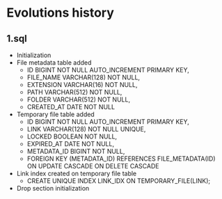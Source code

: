 Evolutions history
==================

1.sql
-----

* Initialization
* File metadata table added
    * ID BIGINT NOT NULL AUTO_INCREMENT PRIMARY KEY,
    * FILE_NAME VARCHAR(128) NOT NULL,
    * EXTENSION VARCHAR(16) NOT NULL,
    * PATH VARCHAR(512) NOT NULL,
    * FOLDER VARCHAR(512) NOT NULL,
    * CREATED_AT DATE NOT NULL
* Temporary file table added
    * ID BIGINT NOT NULL AUTO_INCREMENT PRIMARY KEY,
    * LINK VARCHAR(128) NOT NULL UNIQUE,
    * LOCKED BOOLEAN NOT NULL,
    * EXPIRED_AT DATE NOT NULL,
    * METADATA_ID BIGINT NOT NULL,
    * FOREIGN KEY (METADATA_ID) REFERENCES FILE_METADATA(ID) ON UPDATE CASCADE ON DELETE CASCADE
* Link index created on temporary file table
    * CREATE UNIQUE INDEX LINK_IDX ON TEMPORARY_FILE(LINK);
* Drop section initialization